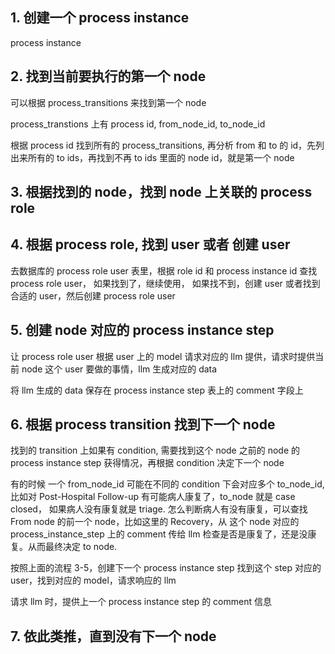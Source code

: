 ## 1. 创建一个 process instance
process instance 

## 2. 找到当前要执行的第一个 node
可以根据 process_transitions 来找到第一个 node

process_transtions 上有 process id, from_node_id, to_node_id

根据 process id 找到所有的 process_transitions, 再分析 from 和 to 的 id，先列出来所有的 to ids，再找到不再 to ids 里面的 node id，就是第一个 node

## 3. 根据找到的 node，找到 node 上关联的 process role

## 4. 根据 process role, 找到 user 或者 创建 user
去数据库的 process role user 表里，根据 role id 和 process instance id 查找 process role user，
如果找到了，继续使用，
如果找不到，创建 user 或者找到合适的 user，然后创建 process role user

## 5. 创建 node 对应的 process instance step
让 process role user 根据 user 上的 model 请求对应的 llm 提供，请求时提供当前 node 这个 user 要做的事情，llm 生成对应的 data

将 llm 生成的 data 保存在 process instance step 表上的 comment 字段上

## 6. 根据 process transition 找到下一个 node
找到的 transition 上如果有 condition, 需要找到这个 node 之前的 node 的 process instance step 获得情况，再根据 condition 决定下一个 node

有的时候 一个 from_node_id 可能在不同的 condition 下会对应多个 to_node_id, 比如对 Post-Hospital Follow-up 有可能病人康复了，to_node 就是 case closed， 如果病人没有康复就是 triage.
怎么判断病人有没有康复，可以查找 From node 的前一个 node，比如这里的 Recovery，从 这个 node 对应的 process_instance_step 上的 comment 传给 llm 检查是否是康复了，还是没康复。从而最终决定 to node.

按照上面的流程 3-5，创建下一个 process instance step
找到这个 step 对应的 user，找到对应的 model，请求响应的 llm

请求 llm 时，提供上一个 process instance step 的 comment 信息

## 7. 依此类推，直到没有下一个 node
